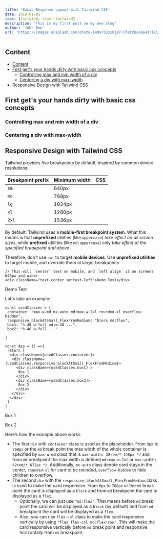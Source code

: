 ```yaml
---
title: 'Basic Response Layout with Tailwind CSS'
date: 2019-01-01
tags: [tailwind, react-tailwind]
description: 'This is my first post on my new blog'
author: 'John Doe'
url: 'https://images.unsplash.com/photo-1499750310107-5fef28a66643?ixlib=rb-1.2.1&ixid=MnwxMjA3fDB8MHxwaG90by1wYWdlfHx8fGVufDB8fHx8&auto=format&fit=crop&w=870&q=80'
---
```



<Container>

## Content

- [Content](#content)
- [First get's your hands dirty with basic css concepts](#first-gets-your-hands-dirty-with-basic-css-concepts)
  - [Controlling max and min width of a div](#controlling-max-and-min-width-of-a-div)
  - [Centering a div with max-width](#centering-a-div-with-max-width)
- [Responsive Design with Tailwind CSS](#responsive-design-with-tailwind-css)


## First get's your hands dirty with basic css concepts

### Controlling max and min width of a div



### Centering a div with max-width



## Responsive Design with Tailwind CSS

Tailwind provides five breakpoints by default, inspired by common device resolutions:


| Breakpoint prefix | Minimum width | CSS |
| ----------------- | ------------- | --- |
| `sm`              | 640px         |     |
| `md`              | 768px         |     |
| `lg`              | 1024px        |     |
| `xl`              | 1280px        |     |
| `2xl`             | 1536px        |     |

By default, Tailwind uses a **mobile-first breakpoint system**. What this means is that **unprefixed** utilities (like `uppercase`) *take effect on all screen sizes*, while **prefixed** utilities (like `md:uppercase`) only *take effect at the specified breakpoint and above*.

Therefore, don't use `sm:` to target **mobile devices**. Use **unprefixed utilities** to target mobile, and override them at larger breakpoints

```tsx
// This will `center` text on mobile, and `left align` it on screens 640px and wider
<div className="text-center sm:text-left">Demo Text</div>
```

</Container>

<CodeOutput>

 <div className="text-center sm:text-left text-white">Demo Text</div>

</CodeOutput>

<Container>

Let's take an example:

```tsx highlight_lines={[3,12]}
const usedClasses = {
 container: "max-w-md mx-auto md:max-w-2xl rounded-xl overflow-hidden",
 responsive_blockAtSmall_FlexFromMedium: "block md:flex",
 box1: "h-48 w-full md:w-48 ...",
 box2: "h-48 w-full ..."

}

const App = () =>{
 return (
  <div className={usedClasses.container}>
   <div className={usedClasses.responsive_blockAtSmall_FlexFromMedium}>
     <div className={usedClasses.box1} >
      Box 1
     </div>
     <div className={usedClasses.box2}>
      Box 2
     </div>
   </div>
  </div>
 )
}
```

</Container>

<CodeOutput>
<div className="max-w-md md:max-w-2xl mx-auto rounded-xl overflow-hidden">
  <div className="flex flex-col md:flex-row">
    <div className="h-48 w-full md:w-48 bg-indigo-800 " >
     <p className="text-white">Box 1</p>
    </div>
    <div className="h-48 w-full  bg-teal-600">
     <p className="text-white">Box 2</p>
    </div>
  </div>
</div>
</CodeOutput>

<Container>

Here’s how the example above works:

- The first `div` with `container` class is used as the placeholder. From `0px` to `768px` or the `md` break point the max width of the whole container is specified by `max-w-md` class that is `max-width: 28rem/* 448px */` and from `md` breakpoint the max width is defined `md:max-w-2xl` or `max-width: 42rem/* 672px */`. Additionally, `mx-auto` class denote card stays in the center, `rounded-xl` for card to be rounded, `overflow-hidden` to hide children to overflow.
- The second `div` with the `responsive_blockAtSmall_FlexFromMedium` class is used to make the card responsive. From `0px` to `768px` or the `md` break point the card is displayed as a `block` and from `md` breakpoint the card is displayed as a `flex`.
  - Optionally, we can just use `"md:flex"`. That means before `md` break point the card will be displayed as a `block` (by default) and from `md` breakpoint the card will be displayed as a `flex`.
  - Also, you can use `flex-col` class to make the card responsive vertically by using `"flex flex-col md:flex-row"`. This will make the card responsive vertically before `md` break point and responsive horizontally from `md` breakpoint.

</Container>
